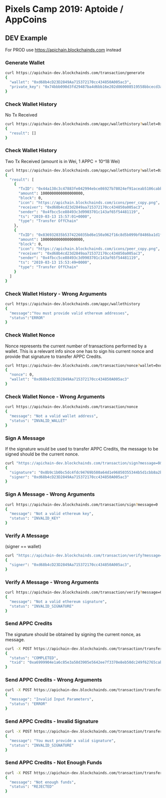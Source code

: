 # Pixels Camp 2019: Aptoide / AppCoins 

## DEV Example 
For PROD use https://apichain.blockchainds.com instead

### Generate Wallet
```sh
curl https://apichain-dev.blockchainds.com/transaction/generate
{
  "wallet": "0xd68b4cD23D2849Aa715372170cc434850A005ac3",
  "private_key": "0x74bbb090d3fd29487ba4d6bb16e202d860008519558bbcecd3a6c76df6387964"
}
```

### Check Wallet History
No Tx Received
```sh
curl https://apichain-dev.blockchainds.com/appc/wallethistory?wallet=0xd68b4cD23D2849Aa715372170cc434850A005ac3
{
  "result": []
}
```

### Check Wallet History
Two Tx Received (amount is in Wei, 1 APPC = 10^18 Wei)
```sh
curl https://apichain-dev.blockchainds.com/appc/wallethistory?wallet=0xd68b4cD23D2849Aa715372170cc434850A005ac3
{
  "result": [
    {
      "TxID": "0x44a138c3c47883fe042994ebce86927b78024ef91aceab5106cabb6809edb02a",
      "amount": 1000000000000000000,
      "block": 0,
      "icon": "https://apichain.blockchainds.com/icons/peer_copy.png",
      "receiver": "0xd68b4cd23d2849aa715372170cc434850a005ac3",
      "sender": "0x4fbcc5ce88493c3d9903701c143af65f54481119",
      "ts": "2019-03-13 15:57:01+0000",
      "type": "Transfer OffChain"
    },
    {
      "TxID": "0x836932835b5374226035bd6e150a962f16c8d5b099bf8486ba1d1f2f29ea4b19",
      "amount": 1000000000000000000,
      "block": 0,
      "icon": "https://apichain.blockchainds.com/icons/peer_copy.png",
      "receiver": "0xd68b4cd23d2849aa715372170cc434850a005ac3",
      "sender": "0x4fbcc5ce88493c3d9903701c143af65f54481119",
      "ts": "2019-03-13 15:53:49+0000",
      "type": "Transfer OffChain"
    }
  ]
}
```

### Check Wallet History - Wrong Arguments
```sh
curl https://apichain-dev.blockchainds.com/appc/wallethistory
{
  "message":"You must provide valid ethereum addresses",
  "status":"ERROR"
}
```

### Check Wallet Nonce
Nonce represents the current number of transactions performed by a wallet. 
This is a relevant info since one has to sign his current nonce and provide that signature to transfer APPC Credits.
```sh
curl https://apichain-dev.blockchainds.com/transaction/nonce?wallet=0xd68b4cD23D2849Aa715372170cc434850A005ac3
{
  "nonce": 0,
  "wallet": "0xd68b4cD23D2849Aa715372170cc434850A005ac3"
}
```

### Check Wallet Nonce - Wrong Arguments
```sh
curl https://apichain-dev.blockchainds.com/transaction/nonce
{
  "message": "Not a valid wallet address",
  "status": "INVALID_WALLET"
}
```

### Sign A Message 
If the signature would be used to transfer APPC Credits, the message to be signed should be the current nonce.
```sh
curl "https://apichain-dev.blockchainds.com/transaction/sign?message=0&private_key=0x74bbb090d3fd29487ba4d6bb16e202d860008519558bbcecd3a6c76df6387964"
{
  "signature": "0x8b9c1b0bc5dc4fdc94769b580a64d1e96850355344b5d1cbb8a2bd843740be44352460d0e78421a73f0aa7d2162bd36eb61c40870c711e6a63a071499c40ae9a1b",
  "signer": "0xd68b4cD23D2849Aa715372170cc434850A005ac3"
}
```

### Sign A Message - Wrong Arguments
```sh
curl https://apichain-dev.blockchainds.com/transaction/sign?message=0
{
  "message": "Not a valid ethereum key",
  "status": "INVALID_KEY"
}
```

### Verify A Message
(signer == wallet)
```sh
curl "https://apichain-dev.blockchainds.com/transaction/verify?message=0&signature=0x8b9c1b0bc5dc4fdc94769b580a64d1e96850355344b5d1cbb8a2bd843740be44352460d0e78421a73f0aa7d2162bd36eb61c40870c711e6a63a071499c40ae9a1b"
{
  "signer": "0xd68b4cD23D2849Aa715372170cc434850A005ac3",
}
```

### Verify A Message - Wrong Arguments
```sh
curl https://apichain-dev.blockchainds.com/transaction/verify?message=0
{
  "message": "Not a valid ethereum signature",
  "status": "INVALID_SIGNATURE"
}
```

### Send APPC Credits
The signature should be obtained by signing the current nonce, as message.
```sh
curl -X POST https://apichain-dev.blockchainds.com/transaction/transfer -d "sender=0xd68b4cD23D2849Aa715372170cc434850A005ac3&receiver=0x4fbcc5ce88493c3d9903701c143af65f54481119&amount=2&signature=0x8b9c1b0bc5dc4fdc94769b580a64d1e96850355344b5d1cbb8a2bd843740be44352460d0e78421a73f0aa7d2162bd36eb61c40870c711e6a63a071499c40ae9a1b"
{
  "status": "COMPLETED",
  "txid": "0xa6999904e1a6c85e3a58d3905e5642ee7f3370e8eb50dc249f62765cabf224e3"
}
```

### Send APPC Credits - Wrong Arguments
```sh
curl -X POST https://apichain-dev.blockchainds.com/transaction/transfer -d "amount=-2"
{
  "message": "Invalid Input Parameters",
  "status": "ERROR"
}
```

### Send APPC Credits - Invalid Signature
```sh
curl -X POST https://apichain-dev.blockchainds.com/transaction/transfer -d "sender=0xd68b4cD23D2849Aa715372170cc434850A005ac3&receiver=0x4fbcc5ce88493c3d9903701c143af65f54481119&amount=2&signature=0x8b9c1b0bc5dc4fdc94769b580a64d1e96850355344b5d1cbb8a2bd843740be44352460d0e78421a73f0aa7d2162bd36eb61c40870c711e6a63a071499caaaaaaaa"
{
  "message": "You must provide a valid signature",
  "status": "INVALID_SIGNATURE"
}
```

### Send APPC Credits - Not Enough Funds
```sh
curl -X POST https://apichain-dev.blockchainds.com/transaction/transfer -d "sender=0xd68b4cD23D2849Aa715372170cc434850A005ac3&receiver=0x4fbcc5ce88493c3d9903701c143af65f54481119&amount=200&signature=0x8b9c1b0bc5dc4fdc94769b580a64d1e96850355344b5d1cbb8a2bd843740be44352460d0e78421a73f0aa7d2162bd36eb61c40870c711e6a63a071499c40ae9a1b"
{
  "message": "Not enough funds",
  "status": "REJECTED"
}
```
